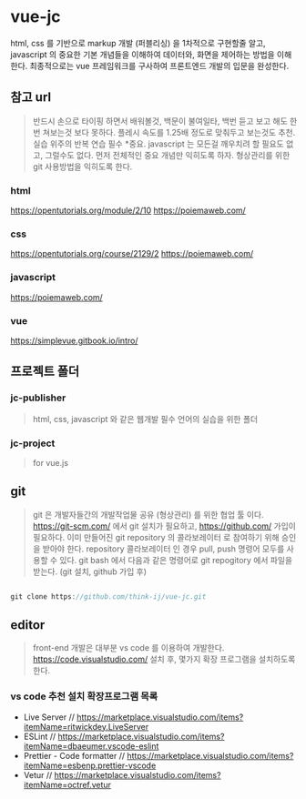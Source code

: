 # vue-jc
html, css 를 기반으로 markup 개발 (퍼블리싱) 을 1차적으로 구현할줄 알고,
javascript 의 중요한 기본 개념들을 이해하여 데이터와, 화면을 제어하는 방법을 이해한다.
최종적으로는 vue 프레임워크를 구사하여 프론트엔드 개발의 입문을 완성한다.

## 참고 url
> 반드시 손으로 타이핑 하면서 배워볼것, 백문이 불여일타, 백번 듣고 보고 해도 한번 쳐보는것 보다 못하다.
> 플레시 속도를 1.25배 정도로 맞춰두고 보는것도 추천.
> 실습 위주의 반복 연습 필수
> *중요. javascript 는 모든걸 깨우치려 할 필요도 없고, 그럴수도 없다. 먼저 전체적인 중요 개념만 익히도록 하자.
> 형상관리를 위한 git 사용방법을 익히도록 한다.

### html
https://opentutorials.org/module/2/10
https://poiemaweb.com/

### css
https://opentutorials.org/course/2129/2
https://poiemaweb.com/

### javascript
https://poiemaweb.com/

### vue
https://simplevue.gitbook.io/intro/


## 프로젝트 폴더
### jc-publisher
> html, css, javascript 와 같은 웹개발 필수 언어의 실습을 위한 폴더

### jc-project
> for vue.js


## git
> git 은 개발자들간의 개발작업물 공유 (형상관리) 를 위한 협업 툴 이다. https://git-scm.com/ 에서 git  설치가 필요하고, https://github.com/ 가입이 필요하다.
> 이미 만들어진 git repository 의 콜라보레이터 로 참여하기 위해 승인을 받아야 한다.
> repository 콜라보레이터 인 경우 pull, push 명령어 모두를 사용할 수 있다.
> git bash 에서 다음과 같은 명령어로 git repogitory 에서 파일을 받는다. (git 설치, github 가입 후)

```javascript

git clone https://github.com/think-ij/vue-jc.git

```

## editor
> front-end 개발은 대부분 vs code 를 이용하여 개발한다. https://code.visualstudio.com/
> 설치 후, 몇가지 확장 프로그램을 설치하도록 한다.

### vs code 추천 설치 확장프로그램 목록
- Live Server // https://marketplace.visualstudio.com/items?itemName=ritwickdey.LiveServer
- ESLint // https://marketplace.visualstudio.com/items?itemName=dbaeumer.vscode-eslint
- Prettier - Code formatter // https://marketplace.visualstudio.com/items?itemName=esbenp.prettier-vscode
- Vetur // https://marketplace.visualstudio.com/items?itemName=octref.vetur

